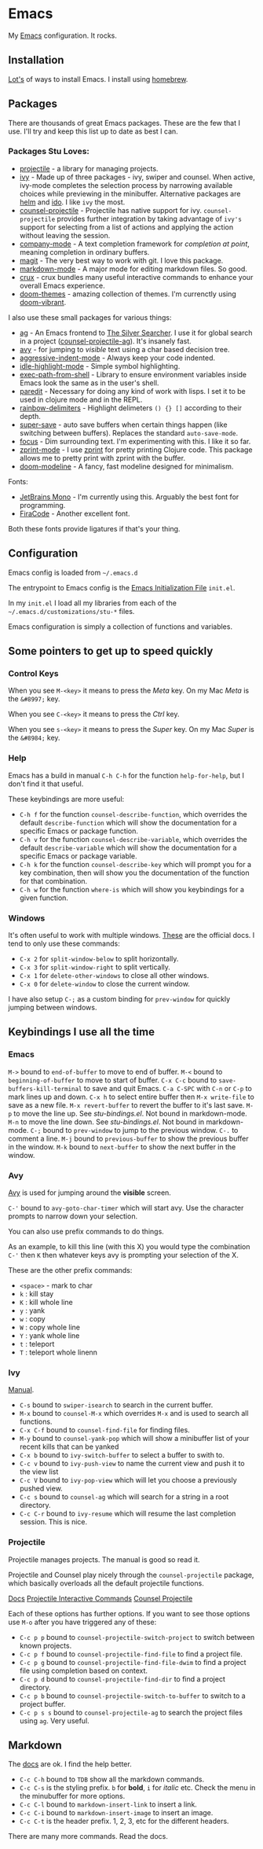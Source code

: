 # Emacs #

My [Emacs](https://www.gnu.org/software/Emacs/) configuration. It rocks.

## Installation ##

[Lot's](https://www.gnu.org/software/Emacs/download.html) of ways to install Emacs. I install using [homebrew](https://formulae.brew.sh/cask/Emacs#default).

## Packages ##

There are thousands of great Emacs packages. These are the few that I use. I'll try and keep this list up to date as best I can.

### Packages Stu Loves: ###

  * [projectile](https://docs.projectile.mx/projectile/index.html) - a library for managing projects.
  * [ivy](https://oremacs.com/swiper/) - Made up of three packages - ivy, swiper and counsel. When active, ivy-mode completes the selection process by narrowing available choices while previewing in the minibuffer. Alternative packages are [helm](https://github.com/emacs-helm/helm) and [ido](https://www.gnu.org/software/emacs/manual/html_mono/ido.html). I like `ivy` the most.
  * [counsel-projectile](https://github.com/ericdanan/counsel-projectile) - Projectile has native support for ivy. `counsel-projectile` provides further integration by taking advantage of `ivy's` support for selecting from a list of actions and applying the action without leaving the session.
  * [company-mode](https://company-mode.github.io) - A text completion framework for *completion at point*, meaning completion in ordinary buffers.
  * [magit](https://magit.vc) - The very best way to work with git. I love this package.
  * [markdown-mode](https://jblevins.org/projects/markdown-mode/) - A major mode for editing markdown files. So good.
  * [crux](https://github.com/bbatsov/crux) - crux bundles many useful interactive commands to enhance your overall Emacs experience.
  * [doom-themes](https://github.com/doomemacs/themes) - amazing collection of themes. I'm currenctly using [doom-vibrant](https://github.com/doomemacs/themes/blob/screenshots/doom-vibrant.png).

I also use these small packages for various things:

  * [ag](http://agel.readthedocs.org/en/latest/index.html) - An Emacs frontend to [The Silver Searcher](https://github.com/ggreer/the_silver_searcher). I use it for global search in a project ([counsel-projectile-ag](https://github.com/ericdanan/counsel-projectile#the-counsel-projectile-ag-command)). It's insanely fast.
  * [avy](https://github.com/abo-abo/avy) - for jumping to *visible* text using a char based decision tree.
  * [aggressive-indent-mode](https://github.com/Malabarba/aggressive-indent-mode) - Always keep your code indented.
  * [idle-highlight-mode](https://gitlab.com/ideasman42/emacs-idle-highlight-mode/) - Simple symbol highlighting.
  * [exec-path-from-shell](https://github.com/purcell/exec-path-from-shell) - Library to ensure environment variables inside Emacs look the same as in the user's shell.
  * [paredit](http://danmidwood.com/content/2014/11/21/animated-paredit.html) - Necessary for doing any kind of work with lisps. I set it to be used in clojure mode and in the REPL.
  * [rainbow-delimiters](https://github.com/Fanael/rainbow-delimiters) - Highlight delimeters `() {} []` according to their depth.
  * [super-save](https://github.com/bbatsov/super-save) - auto save buffers when certain things happen (like switching between buffers). Replaces the standard `auto-save-mode`.
  * [focus](https://github.com/larstvei/Focus) - Dim surrounding text. I'm experimenting with this. I like it so far.
  * [zprint-mode](https://github.com/pesterhazy/zprint-mode.el) - I use [zprint](https://cljdoc.org/d/zprint/zprint/1.2.2/doc/introduction) for pretty printing Clojure code. This package allows me to pretty print with zprint with the buffer.
  * [doom-modeline](https://github.com/seagle0128/doom-modeline) - A fancy, fast modeline designed for minimalism. 

Fonts:

  * [JetBrains Mono](https://www.jetbrains.com/lp/mono/) - I'm currently using this. Arguably the best font for programming.
  * [FiraCode](https://github.com/tonsky/FiraCode) - Another excellent font. 
  
Both these fonts provide ligatures if that's your thing.

## Configuration ##

Emacs config is loaded from `~/.emacs.d`

The entrypoint to Emacs config is the [Emacs Initialization File](https://www.gnu.org/software/emacs/manual/html_node/emacs/Init-File.html) `init.el`.

In my `init.el` I load all my libraries from each of the `~/.emacs.d/customizations/stu-*` files.

Emacs configuration is simply a collection of functions and variables.

## Some pointers to get up to speed quickly ##

### Control Keys ###

When you see `M-<key>` it means to press the *Meta* key. On my Mac *Meta* is the `&#8997;` key.

When you see `C-<key>` it means to press the *Ctrl* key.

When you see `s-<key>` it means to press the *Super* key. On my Mac *Super* is the `&#8984;` key.

### Help ###

Emacs has a build in manual `C-h C-h` for the function `help-for-help`, but I don't find it that useful. 

These keybindings are more useful:

  * `C-h f` for the function `counsel-describe-function`, which overrides the default `describe-function` which will show the documentation for a specific Emacs or package function.
  * `C-h v` for the function `counsel-describe-variable`, which overrides the default `describe-variable` which will show the documentation for a specific Emacs or package variable.
  * `C-h k` for the function `counsel-describe-key` which will prompt you for a key combination, then will show you the documentation of the function for that combination.
  * `C-h w` for the function `where-is` which will show you keybindings for a given function.
  
### Windows ###

It's often useful to work with multiple windows. [These](https://ftp.gnu.org/old-gnu/Manuals/emacs-20.7/html_chapter/emacs_20.html) are the official docs. I tend to only use these commands:

  * `C-x 2` for `split-window-below` to split horizontally.
  * `C-x 3` for `split-window-right` to split vertically.
  * `C-x 1` for `delete-other-windows` to close all other windows.
  * `C-x 0` for `delete-window` to close the current window.
  
I have also setup `C-;` as a custom binding for `prev-window` for quickly jumping between windows.

## Keybindings I use all the time ##

### Emacs ###

`M->` bound to `end-of-buffer` to move to end of buffer.
`M-<` bound to `beginning-of-buffer` to  move to start of buffer.
`C-x C-c` bound to `save-buffers-kill-terminal` to save and quit Emacs.
`C-a C-SPC` with `C-n` or `C-p` to mark lines up and down.
`C-x h` to select entire buffer then `M-x write-file` to save as a new file.
`M-x revert-buffer` to revert the buffer to it's last save.
`M-p` to move the line up. See *stu-bindings.el*. Not bound in markdown-mode.
`M-n` to move the line down. See *stu-bindings.el*. Not bound in markdown-mode.
`C-;` bound to `prev-window` to jump to the previous window.
`C-.` to comment a line.
`M-j` bound to `previous-buffer` to show the previous buffer in the window.
`M-k` bound to `next-buffer` to show the next buffer in the window.

### Avy ###

[Avy](https://github.com/abo-abo/avy) is used for jumping around the **visible** screen.

`C-'` bound to `avy-goto-char-timer` which will start avy. Use the character prompts to narrow down your selection.

You can also use prefix commands to do things.

As an example, to kill this line (with this X) you would type the combination `C-'` then `K` then whatever keys avy is prompting your selection of the X.

These are the other prefix commands:

 * `<space>` -  mark to char
 * `k` : kill stay
 * `K` : kill whole line
 * `y` : yank
 * `w` : copy
 * `W` : copy whole line
 * `Y` : yank whole line
 * `t` : teleport
 * `T` : teleport whole linenn

### Ivy ###

[Manual](https://oremacs.com/swiper/).

 * `C-s` bound to `swiper-isearch` to search in the current buffer.
 * `M-x` bound to `counsel-M-x` which overrides `M-x` and is used to search all functions.
 * `C-x C-f` bound to `counsel-find-file` for finding files.
 * `M-y` bound to `counsel-yank-pop` which will show a minibuffer list of your recent kills that can be yanked
 * `C-x b` bound to `ivy-switch-buffer` to select a buffer to swith to.
 * `C-c v` bound to `ivy-push-view` to name the current view and push it to the view list
 * `C-c V` bound to `ivy-pop-view` which will let you choose a previously pushed view.
 * `C-c s` bound to `counsel-ag` which will search for a string in a root directory.
 * `C-c C-r` bound to `ivy-resume` which will resume the last completion session. This is nice.

### Projectile ###

Projectile manages projects. The manual is good so read it.

Projectile and Counsel play nicely through the `counsel-projectile` package, which basically overloads all the default projectile functions.

[Docs](https://docs.projectile.mx/projectile/index.html)
[Projectile Interactive Commands](https://docs.projectile.mx/projectile/usage.html#interactive-commands)
[Counsel Projectile](https://github.com/ericdanan/counsel-projectile)

Each of these options has further options. If you want to see those options use `M-o` after you have triggered any of these:

 * `C-c p p` bound to `counsel-projectile-switch-project` to switch between known projects.
 * `C-c p f` bound to `counsel-projectile-find-file` to find a project file.
 * `C-c p g` bound to `counsel-projectile-find-file-dwim` to find a project file using completion based on context.
 * `C-c p d` bound to `counsel-projectile-find-dir` to find a project directory.
 * `C-c p b` bound to `counsel-projectile-switch-to-buffer` to switch to a project buffer.
 * `C-c p s s` bound to `counsel-projectile-ag` to search the project files using `ag`. Very useful.

## Markdown

The [docs](https://jblevins.org/projects/markdown-mode/) are ok. I find the help better.

 * `C-c C-h` bound to `TDB` show all the markdown commands.
 * `C-c C-s` is the styling prefix. `b` for **bold**, `i` for *italic* etc. Check the menu in the minubuffer for more options.
 * `C-c C-l` bound to `markdown-insert-link` to insert a link.
 * `C-c C-i` bound to `markdown-insert-image` to insert an image.
 * `C-c C-t` is the header prefix. 1, 2, 3, etc for the different headers.
 
There are many more commands. Read the docs.

